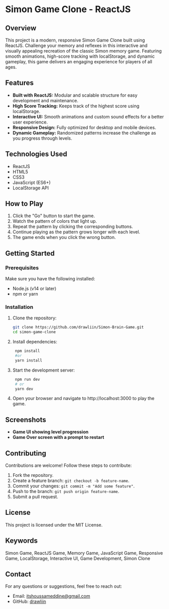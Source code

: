 # Simon Game Clone - ReactJS

## Overview

This project is a modern, responsive Simon Game Clone built using ReactJS. Challenge your memory and reflexes in this interactive and visually appealing recreation of the classic Simon memory game. Featuring smooth animations, high-score tracking with localStorage, and dynamic gameplay, this game delivers an engaging experience for players of all ages.

## Features

- **Built with ReactJS:** Modular and scalable structure for easy development and maintenance.
- **High Score Tracking:** Keeps track of the highest score using localStorage.
- **Interactive UI:** Smooth animations and custom sound effects for a better user experience.
- **Responsive Design:** Fully optimized for desktop and mobile devices.
- **Dynamic Gameplay:** Randomized patterns increase the challenge as you progress through levels.

## Technologies Used

- ReactJS
- HTML5
- CSS3
- JavaScript (ES6+)
- LocalStorage API

## How to Play

1. Click the "Go" button to start the game.
2. Watch the pattern of colors that light up.
3. Repeat the pattern by clicking the corresponding buttons.
4. Continue playing as the pattern grows longer with each level.
5. The game ends when you click the wrong button.

## Getting Started

### Prerequisites

Make sure you have the following installed:

- Node.js (v14 or later)
- npm or yarn

### Installation

1. Clone the repository:

   ```bash
   git clone https://github.com/drawliin/Simon-Brain-Game.git
   cd simon-game-clone
2. Install dependencies:

   ```bash
    npm install
    #or
    yarn install
3. Start the development server:
   
   ```bash
    npm run dev
    # or
    yarn dev
4. Open your browser and navigate to http://localhost:3000 to play the game.

## Screenshots

- **Game UI showing level progression**
- **Game Over screen with a prompt to restart**

## Contributing

Contributions are welcome! Follow these steps to contribute:

1. Fork the repository.
2. Create a feature branch: `git checkout -b feature-name`.
3. Commit your changes: `git commit -m "Add some feature"`.
4. Push to the branch: `git push origin feature-name`.
5. Submit a pull request.

## License

This project is licensed under the MIT License.

## Keywords

Simon Game, ReactJS Game, Memory Game, JavaScript Game, Responsive Game, LocalStorage, Interactive UI, Game Development, Simon Clone

## Contact

For any questions or suggestions, feel free to reach out:

- Email: itshoussameddine@gmail.com
- GitHub: [drawliin](https://github.com/drawliin)




    
